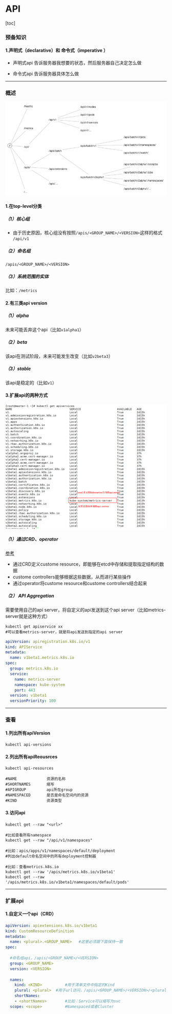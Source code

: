 # API

[toc]

### 预备知识

#### 1.声明式（declarative）和 命令式（imperative ）
* 声明式api
告诉服务器我想要的状态，然后服务器自己决定怎么做

* 命令式api
告诉服务器具体怎么做

***

### 概述

![](./imgs/api_01.png)

#### 1.在top-level分类

##### （1）核心组
* 由于历史原因，核心组没有按照`/apis/<GROUP_NAME>/<VERSION>`这样的格式
`/api/v1`

##### （2）命名组
`/apis/<GROUP_NAME>/<VERSION>`

##### （3）系统范围的实体
比如：`/metrics`


#### 2.有三类api version

##### （1）alpha
未来可能丢弃这个api（比如`v1alpha1`）

##### （2）beta
该api在测试阶段，未来可能发生改变（比如`v2beta3`）

##### （3）stable
该api是稳定的（比如`v1`）

#### 3.扩展api的两种方式

![](./imgs/api_02.png)

##### （1）通过CRD、operator
[参考](https://kubernetes.io/docs/concepts/extend-kubernetes/api-extension/custom-resources/)
* 通过CRD定义custome resource，即能够在etcd中存储和提取指定结构的数据
* custome controllers能够根据这些数据，从而进行某些操作
* 通过operator将custome resource和custome controllers结合起来

##### （2） API Aggregation
需要使用自己的api server，将自定义的api发送到这个api server（比如metrics-server就是这种方式）
```shell
kubectl get apiservice xx
#可以查看metrics-server，就是将api发送到指定的api server
```
```yaml
apiVersion: apiregistration.k8s.io/v1
kind: APIService
metadata:
  name: v1beta1.metrics.k8s.io
spec:
  group: metrics.k8s.io
  service:
    name: metrics-server
    namespace: kube-system
    port: 443
  version: v1beta1
  versionPriority: 100
```

***

### 查看

#### 1.列出所有apiVersion
```shell
kubectl api-versions
```

#### 2.列出所有apiReousrces
```shell
kubectl api-resources

#NAME             资源的名称                              
#SHORTNAMES       缩写
#APIGROUP         api所在group             
#NAMESPACED       是否是命名空间内的资源
#KIND             资源类型
```

#### 3.访问api
```shell
kubectl get --raw "<url>"

#比如查看所有namespace
kubectl get --raw "/api/v1/namespaces"

#比如：apis/apps/v1/namespaces/default/deployment
#列出default命名空间中的所有deployment控制器

#比如：查看metrics.k8s.io
kubectl get --raw '/apis/metrics.k8s.io/v1beta1'
kubectl get --raw '/apis/metrics.k8s.io/v1beta1/namespaces/default/pods'
```

***

### 扩展api

#### 1.自定义一个api（CRD）
```yaml
apiVersion: apiextensions.k8s.io/v1beta1
kind: CustomResourceDefinition
metadata:
  name: <plural>.<GROUP_NAME>   #这里必须跟下面保持一致
spec:

  #命名组api，/apis/<GROUP_NAME>/<VERSION>
  group: <GROUP_NAME>   
  version: <VERSION>    

  names:
    kind: <KIND>          #用于清单文件中指定的Kind
    plural: <plural>  #用于url访问，/apis/<GROUP_NAME>/<VERSION>/<plural>
    shortNames:
    - <shortNames>        #比如：Service可以缩写为svc
  scope: <scope>          #Namespaced或者Cluster
```
